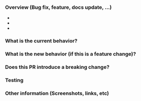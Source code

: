 ### Overview (Bug fix, feature, docs update, ...)
<!---What is the purpose of this change? What does it change?--->
<!---Any context or screenshots that would be helpful?--->
*
*
*

### What is the current behavior?
<!-- You can also link to an open issue here -->

### What is the new behavior (if this is a feature change)?

### Does this PR introduce a breaking change?
<!---What changes might be needed in other components?--->

### Testing
<!---How to test this? What testing has been done?--->

### Other information (Screenshots, links, etc)


<!---Feel free to delete any unnecessary sections--->
